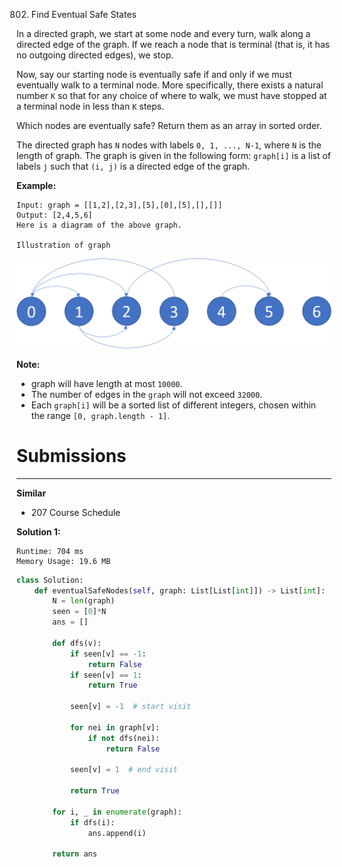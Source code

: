 802. Find Eventual Safe States

In a directed graph, we start at some node and every turn, walk along a directed edge of the graph.  If we reach a node that is terminal (that is, it has no outgoing directed edges), we stop.

Now, say our starting node is eventually safe if and only if we must eventually walk to a terminal node.  More specifically, there exists a natural number `K` so that for any choice of where to walk, we must have stopped at a terminal node in less than `K` steps.

Which nodes are eventually safe?  Return them as an array in sorted order.

The directed graph has `N` nodes with labels `0, 1, ..., N-1`, where `N` is the length of graph.  The graph is given in the following form: `graph[i]` is a list of labels `j` such that `(i, j)` is a directed edge of the graph.

**Example:**
```
Input: graph = [[1,2],[2,3],[5],[0],[5],[],[]]
Output: [2,4,5,6]
Here is a diagram of the above graph.

Illustration of graph
```
![802_picture1.png](img/802_picture1.png)

**Note:**

* graph will have length at most `10000`.
* The number of edges in the `graph` will not exceed `32000`.
* Each `graph[i]` will be a sorted list of different integers, chosen within the range `[0, graph.length - 1]`.

# Submissions
---
**Similar**

* 207 Course Schedule

**Solution 1:**
```
Runtime: 704 ms
Memory Usage: 19.6 MB
```
```python
class Solution:
    def eventualSafeNodes(self, graph: List[List[int]]) -> List[int]:
        N = len(graph)
        seen = [0]*N
        ans = []

        def dfs(v):
            if seen[v] == -1:
                return False
            if seen[v] == 1:
                return True
            
            seen[v] = -1  # start visit
            
            for nei in graph[v]:
                if not dfs(nei):
                    return False
                
            seen[v] = 1  # end visit
            
            return True
        
        for i, _ in enumerate(graph):
            if dfs(i):
                ans.append(i)
            
        return ans
```